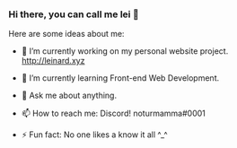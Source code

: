 ### Hi there, you can call me lei 👋




Here are some ideas about me:

- 🔭 I’m currently working on my personal website project. http://leinard.xyz
- 🌱 I’m currently learning Front-end Web Development.


- 💬 Ask me about anything.
- 📫 How to reach me: Discord! noturmamma#0001

- ⚡ Fun fact: No one likes a know it all ^_^

